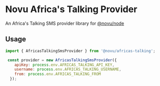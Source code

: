 # Novu Africa's Talking Provider

An Africa's Talking SMS provider library for [@novu/node](https://github.com/novuhq/novu)

## Usage

```javascript
import { AfricasTalkingSmsProvider } from '@novu/africas-talking';

 const provider = new AfricasTalkingSmsProvider({
    apiKey: process.env.AFRICAS_TALKING_API_KEY,
    username: process.env.AFRICAS_TALKING_USERNAME,
    from: process.env.AFRICAS_TALKING_FROM
  });
```

